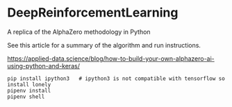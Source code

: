 # DeepReinforcementLearning
A replica of the AlphaZero methodology in Python

See this article for a summary of the algorithm and run instructions.

https://applied-data.science/blog/how-to-build-your-own-alphazero-ai-using-python-and-keras/

```
pip install ipython3   # ipython3 is not compatible with tensorflow so install lonely
pipenv install
pipenv shell
```
